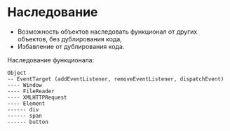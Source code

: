 # Наследование
- Возможность объектов наследовать функционал от других объектов, без дублирования кода,
- Избавление от дублирования кода.

Наследование функционала:

    Object
    -- EventTarget (addEventListener, removeEventListener, dispatchEvent)
    ---- Window
    ---- FileReader
    ---- XMLHTTPRequest
    ---- Element
    ------ div
    ------ span
    ------ button
